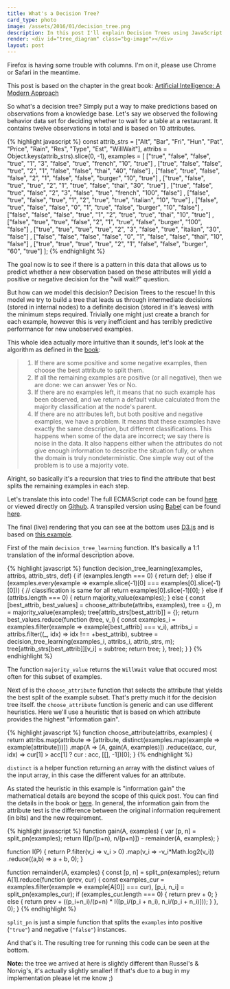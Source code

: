```yaml
---
title: What's a Decision Tree?
card_type: photo
image: /assets/2016/01/decision_tree.png
description: In this post I'll explain Decision Trees using JavaScript.
render: <div id="tree_diagram" class="bg-image"></div>
layout: post
---
```


<p class="message">Firefox is having some trouble with columns. I'm on it, please use Chrome or Safari in the meantime.</p>

This post is based on the chapter
in the great book: [Artificial Intelligence: A Modern
Approach](http://www.amazon.com/Artificial-Intelligence-Modern-Approach-3rd/dp/0136042597/)

So what's a decision tree? Simply put a way to make predictions based on
observations from a knowledge base. Let's say we observed the following
behavior data set for deciding whether to wait for a table at a restaurant.  It
contains twelve observations in total and is based on 10 attributes.

{% highlight javascript %}
const attrib_strs = ["Alt", "Bar", "Fri", "Hun", "Pat", "Price", "Rain", "Res", "Type", "Est", "WillWait"],
      attribs = Object.keys(attrib_strs).slice(0, -1),
      examples = [ ["true", "false", "false", "true", "1", "3", "false", "true", "french", "10", "true"]
               , ["true", "false", "false", "true", "2", "1", "false", "false", "thai", "40", "false"]
               , ["false", "true", "false", "false", "2", "1", "false", "false", "burger", "10", "true"]
               , ["true", "false", "true", "true", "2", "1", "true", "false", "thai", "30", "true"]
               , ["true", "false", "true", "false", "2", "3", "false", "true", "french", "100", "false"]
               , ["false", "true", "false", "true", "1", "2", "true", "true", "italian", "10", "true"]
               , ["false", "true", "false", "false", "0", "1", "true", "false", "burger", "10", "false"]
               , ["false", "false", "false", "true", "1", "2", "true", "true", "thai", "10", "true"]
               , ["false", "true", "true", "false", "2", "1", "true", "false", "burger", "100", "false"]
               , ["true", "true", "true", "true", "2", "3", "false", "true", "italian", "30", "false"]
               , ["false", "false", "false", "false", "0", "1", "false", "false", "thai", "10", "false"]
               , ["true", "true", "true", "true", "2", "1", "false", "false", "burger", "60", "true"]
               ];
{% endhighlight %}

The goal now is to see if there is a pattern in this data that allows us to predict whether a new
observation based on these attributes will yield a positive or negative decision for the "will wait?"
question.

But how can we model this decision? Decision Trees to the rescue! In this model we try to build a
tree that leads us through intermediate decisions (stored in internal nodes) to a definite decision
(stored in it's leaves) with the minimum steps required. Trivially one might just create a branch
for each example, however this is very inefficient and has terribly predictive performance for new
unobserved examples.

This whole idea actually more intuitive than it sounds, let's look at the algorithm as
defined in the
[book](http://www.amazon.com/Artificial-Intelligence-Modern-Approach-3rd/dp/0136042597/):

> 1. If there are some positive and some negative examples, then choose the
>    best attribute to split them.
> 2. If all the remaining examples are positive (or all negative), then we are
>    done: we can answer Yes or No.
> 3. If there are no examples left, it means that no such example has been
>    observed, and we return a default value calculated from the majority
>    classification at the node's parent.
> 4. If there are no attributes left, but both positive and negative examples,
>    we have a problem. It means that these examples have exactly the same
>    description, but different classifications. This happens when some of the
>    data are incorrect; we say there is noise in the data. It also happens
>    either when the attributes do not give enough information to describe the
>    situation fully, or when the domain is truly nondeterministic. One simple
>    way out of the problem is to use a majority vote.

Alright, so basically it's a recursion that tries to find the attribute that best splits the remaining
examples in each step.

Let's translate this into code! The full ECMAScript code can be found
[here](/assets/2016/01/decision_tree.es) or viewed directly on
[Github](https://github.com/chjdev/chjdev.github.io/tree/master/assets/2016/01/decision_tree.es).
A transpiled version using [Babel](https://babeljs.io) can be found
[here](/assets/2016/01/decision_tree.js).

The final (live) rendering that you can see at the bottom uses
[D3.js](http://d3js.org) and is based on [this
example](https://gist.github.com/d3noob/8323795).

First of the main ``decision_tree_learning`` function. It's basically a 1:1 translation of the
informal description above.

{% highlight javascript %}
function decision_tree_learning(examples, attribs, attrib_strs, def) {
    if (examples.length === 0) {
        return def;
    } else if (examples.every(example => example.slice(-1)[0] === examples[0].slice(-1)[0])) {
        // classification is same for all
        return examples[0].slice(-1)[0];
    } else if (attribs.length === 0) {
        return majority_value(examples);
    } else {
        const [best_attrib, best_values] = choose_attribute(attribs, examples),
              tree = {},
              m = majority_value(examples);
        tree[attrib_strs[best_attrib]] = {};
        return best_values.reduce(function (tree, v_i) {
            const examples_i = examples.filter(example => example[best_attrib] === v_i),
                  attribs_i = attribs.filter((_, idx) => idx !== +best_attrib),
                  subtree = decision_tree_learning(examples_i, attribs_i, attrib_strs, m);
            tree[attrib_strs[best_attrib]][v_i] = subtree;
            return tree;
        }, tree);
    }
}
{% endhighlight %}

The function ``majority_value`` returns the ``WillWait`` value that occured most often for this
subset of examples.

Next of is the ``choose_attribute`` function that selects the attribute that
yields the best split of the example subset. That's pretty much it for the
decision tree itself. the ``choose_attribute`` function is generic and can use
different heuristics.  Here we'll use a heuristic that is based on which
attribute provides the highest "information gain".

{% highlight javascript %}
function choose_attribute(attribs, examples) {
    return attribs.map(attribute => [attribute, distinct(examples.map(example => example[attribute]))])
                  .map(A => [A, gain(A, examples)])
                  .reduce((acc, cur, idx) => cur[1] > acc[1] ? cur : acc, [[], -1])[0];
}
{% endhighlight %}

``distinct`` is a helper function returning an array with the distinct values
of the input array, in this case the different values
for an attribute.


As stated the heuristic in this example is "information gain" the mathematical
details are beyond the scope of this quick post. You can find the details in
the book or [here](https://en.wikipedia.org/wiki/Information_gain_ratio).  In
general, the information gain from the attribute test is the difference between
the original information requirement (in bits) and the new requirement.

{% highlight javascript %}
function gain(A, examples) {
    var [p, n] = split_pn(examples);
    return I([p/(p+n), n/(p+n)]) - remainder(A, examples);
}

function I(P) {
    return P.filter(v_i => v_i > 0)
            .map(v_i => -v_i*Math.log2(v_i))
            .reduce((a,b) => a + b, 0);
}

function remainder(A, examples) {
    const [p, n] = split_pn(examples);
    return A[1].reduce(function (prev, cur) {
        const examples_cur = examples.filter(example => example[A[0]] === cur),
            [p_i, n_i] = split_pn(examples_cur);
        if (examples_cur.length === 0) {
            return prev + 0;
        } else {
            return prev + ((p_i+n_i)/(p+n) * I([p_i/(p_i + n_i), n_i/(p_i + n_i)]));
        }
    }, 0);
}
{% endhighlight %}

``split_pn`` is just a simple function that splits the ``examples`` into positive (``"true"``) and negative (``"false"``) instances.

And that's it. The resulting tree for running this code can be seen at the bottom.

**Note:** the tree we arrived at here is slightly different than Russel's & Norvig's, it's
actually slightly smaller! If that's due to a bug in my implementation please let me know ;) 

<!-- rendering code -->
<script src="//d3js.org/d3.v3.min.js"></script>
<script src="/assets/2016/01/decision_tree.js"></script>
<style>
    .node circle {
      fill: #fff;
      stroke: steelblue;
      stroke-width: 3px;
    }
    .node text { font: 12px sans-serif; }
    .link {
      fill: none;
      stroke: #ccc;
      stroke-width: 2px;
    }
</style>
<script>
function convert_to_d3(tree) {
    var mroot = Object.keys(tree)[0];
    return (function _convert_to_d3(name, par, tree) {
        if (typeof tree ==='object') {
            return { 'name': name
                   , 'parent': par
                   , 'children': Object.keys(tree).map(function (key) {return _convert_to_d3(key, name, tree[key]);})
                   };
        } else {
            return { 'name': name
                   , 'leaf': tree
                   , 'parent': par
                   };
        }
    })(mroot, 'null', tree[mroot]);
}

function draw_tree() {
    //adapted from: https://gist.github.com/d3noob/8323795)
    var d3_tree = convert_to_d3(tree_data),
        margin = {top: 20, right: 50, bottom: 20, left: 50},
        aspect = 16 / 9;
        orig_width = document.getElementsByTagName("main")[0].offsetWidth,
        width = orig_width - margin.right - margin.left,
        orig_height = orig_width / aspect,
        height =  orig_height - margin.top - margin.bottom;
        
    var i = 0;
    var tree = d3.layout.tree()
        .size([height, width]);
    var diagonal = d3.svg.diagonal()
        .projection(function(d) { return [d.y, d.x]; });
    d3.selectAll("svg").remove();
    var svg = d3.select("#tree_diagram").append("svg")
        .attr("width", width + margin.right + margin.left)
        .attr("height", height + margin.top + margin.bottom)
      .append("g")
        .attr("transform", "translate(" + margin.left + "," + margin.top + ")");
      
    update(d3_tree);
    function update(source) {
      // Compute the new tree layout.
      var nodes = tree.nodes(d3_tree).reverse(),
          links = tree.links(nodes);
      // Declare the nodes…
      var node = svg.selectAll("g.node")
          .data(nodes, function(d) { return d.id || (d.id = ++i); });
      // Enter the nodes.
      var nodeEnter = node.enter().append("g")
          .attr("class", "node")
          .attr("transform", function(d) { 
              return "translate(" + d.y + "," + d.x + ")"; });
      nodeEnter.append("circle")
          .attr("r", 10)
          .style("fill", function(d) {
                if (d.children || d._children) return "#ccc";
                else if (d.leaf) return d.leaf === 'true' ? "#55ff55" : "#ff5555";
                else return "#fff";
            });
      nodeEnter.append("text")
          .attr("x", -15)
          .attr("dy", ".35em")
          .attr("text-anchor", "end")
          .text(function(d) { return d.name; })
          .style("fill-opacity", 1);
      // Declare the links…
      var link = svg.selectAll("path.link")
          .data(links, function(d) { return d.target.id; });
      // Enter the links.
      link.enter().insert("path", "g")
          .attr("class", "link")
          .attr("d", diagonal);
    }
    document.getElementById('tree_diagram').style.webkitTransform = 'scale(1)';
}
window.onresize = draw_tree;
draw_tree();
</script>
